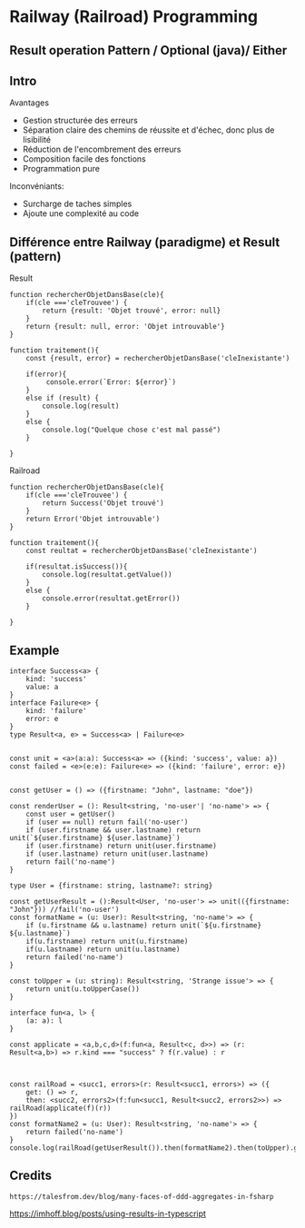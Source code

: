 # Railway (Railroad) Programming

## Result operation Pattern / Optional (java)/ Either



## Intro

Avantages

- Gestion structurée des erreurs
- Séparation claire des chemins de réussite et d'échec, donc plus de lisibilité
- Réduction de l'encombrement des erreurs
- Composition facile des fonctions
- Programmation pure

Inconvéniants:

- Surcharge de taches simples
- Ajoute une complexité au code

## Différence entre Railway (paradigme) et Result (pattern)

Result 

    function rechercherObjetDansBase(cle){
        if(cle ==='cleTrouvee') {
            return {result: 'Objet trouvé', error: null}
        }
        return {result: null, error: 'Objet introuvable'}
    }

    function traitement(){
        const {result, error} = rechercherObjetDansBase('cleInexistante')

        if(error){
             console.error(`Error: ${error}`)
        }
        else if (result) {
            console.log(result)
        }
        else {
            console.log("Quelque chose c'est mal passé")
        }

    }

Railroad

    function rechercherObjetDansBase(cle){
        if(cle ==='cleTrouvee') {
            return Success('Objet trouvé')
        }
        return Error('Objet introuvable')
    }

    function traitement(){
        const reultat = rechercherObjetDansBase('cleInexistante')

        if(resultat.isSuccess()){
            console.log(resultat.getValue())
        }
        else {
            console.error(resultat.getError())
        }

    }



## Example



    interface Success<a> {
        kind: 'success'
        value: a
    }
    interface Failure<e> {
        kind: 'failure'
        error: e
    }
    type Result<a, e> = Success<a> | Failure<e>
    
    
    const unit = <a>(a:a): Success<a> => ({kind: 'success', value: a})
    const failed = <e>(e:e): Failure<e> => ({kind: 'failure', error: e})
    
    
    const getUser = () => ({firstname: "John", lastname: "doe"})

    const renderUser = (): Result<string, 'no-user'| 'no-name'> => {
        const user = getUser()
        if (user == null) return fail('no-user')
        if (user.firstname && user.lastname) return unit(`${user.firstname} ${user.lastname}`)
        if (user.firstname) return unit(user.firstname)
        if (user.lastname) return unit(user.lastname)
        return fail('no-name')
    }
    
    type User = {firstname: string, lastname?: string}
    
    const getUserResult = ():Result<User, 'no-user'> => unit(({firstname: "John"})) //fail('no-user')
    const formatName = (u: User): Result<string, 'no-name'> => {
        if (u.firstname && u.lastname) return unit(`${u.firstname} ${u.lastname}`)
        if(u.firstname) return unit(u.firstname)
        if(u.lastname) return unit(u.lastname)
        return failed('no-name')
    }
    
    const toUpper = (u: string): Result<string, 'Strange issue'> => {
        return unit(u.toUpperCase())
    }
    
    interface fun<a, l> {
        (a: a): l
    }

    const applicate = <a,b,c,d>(f:fun<a, Result<c, d>>) => (r: Result<a,b>) => r.kind === "success" ? f(r.value) : r
    
    
    
    const railRoad = <succ1, errors>(r: Result<succ1, errors>) => ({
        get: () => r,
        then: <succ2, errors2>(f:fun<succ1, Result<succ2, errors2>>) => railRoad(applicate(f)(r))
    })
    const formatName2 = (u: User): Result<string, 'no-name'> => {
        return failed('no-name')
    }
    console.log(railRoad(getUserResult()).then(formatName2).then(toUpper).get())


## Credits

    https://talesfrom.dev/blog/many-faces-of-ddd-aggregates-in-fsharp


https://imhoff.blog/posts/using-results-in-typescript
